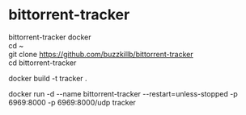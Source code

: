 # bittorrent-tracker
bittorrent-tracker docker  
cd ~  
git clone https://github.com/buzzkillb/bittorrent-tracker  
cd bittorrent-tracker 

docker build -t tracker .  

docker run -d --name bittorrent-tracker --restart=unless-stopped -p 6969:8000 -p 6969:8000/udp tracker
